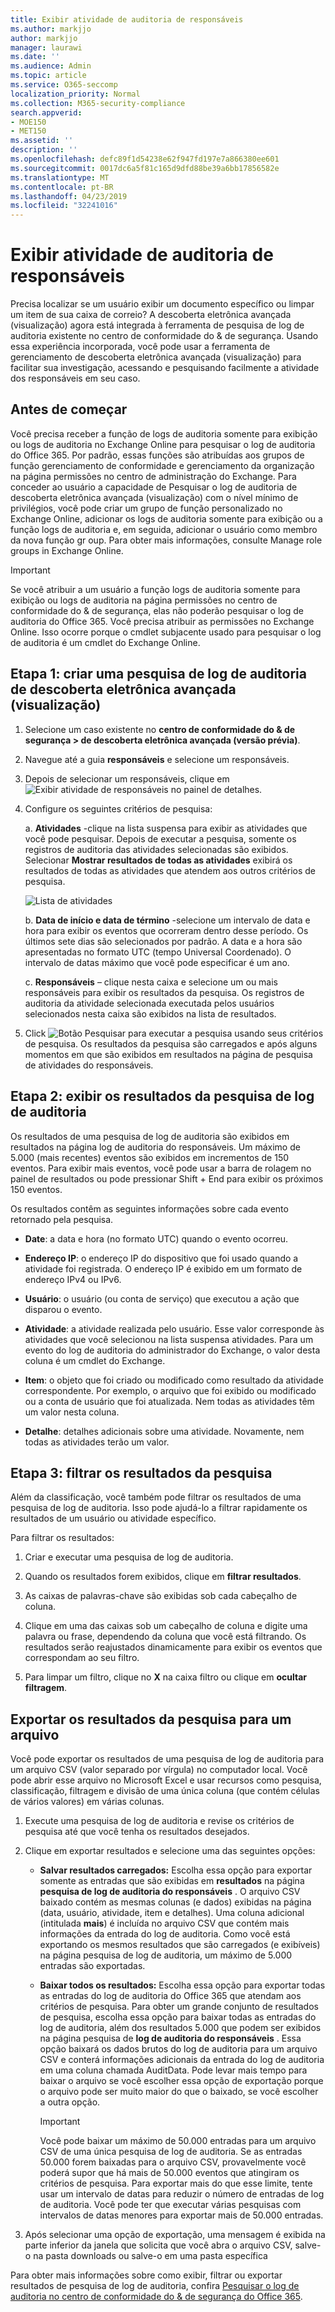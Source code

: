 ```yaml
---
title: Exibir atividade de auditoria de responsáveis
ms.author: markjjo
author: markjjo
manager: laurawi
ms.date: ''
ms.audience: Admin
ms.topic: article
ms.service: O365-seccomp
localization_priority: Normal
ms.collection: M365-security-compliance
search.appverid:
- MOE150
- MET150
ms.assetid: ''
description: ''
ms.openlocfilehash: defc89f1d54238e62f947fd197e7a866380ee601
ms.sourcegitcommit: 0017dc6a5f81c165d9dfd88be39a6bb17856582e
ms.translationtype: MT
ms.contentlocale: pt-BR
ms.lasthandoff: 04/23/2019
ms.locfileid: "32241016"
---
```

# <a name="view-custodian-audit-activity"></a>Exibir atividade de auditoria de responsáveis

Precisa localizar se um usuário exibir um documento específico ou limpar um item de sua caixa de correio? A descoberta eletrônica avançada (visualização) agora está integrada à ferramenta de pesquisa de log de auditoria existente no centro de conformidade do & de segurança. Usando essa experiência incorporada, você pode usar a ferramenta de gerenciamento de descoberta eletrônica avançada (visualização) para facilitar sua investigação, acessando e pesquisando facilmente a atividade dos responsáveis em seu caso.

## <a name="before-you-begin"></a>Antes de começar

Você precisa receber a função de logs de auditoria somente para exibição ou logs de auditoria no Exchange Online para pesquisar o log de auditoria do Office 365. Por padrão, essas funções são atribuídas aos grupos de função gerenciamento de conformidade e gerenciamento da organização na página permissões no centro de administração do Exchange. Para conceder ao usuário a capacidade de Pesquisar o log de auditoria de descoberta eletrônica avançada (visualização) com o nível mínimo de privilégios, você pode criar um grupo de função personalizado no Exchange Online, adicionar os logs de auditoria somente para exibição ou a função logs de auditoria e, em seguida, adicionar o usuário como membro da nova função gr oup. Para obter mais informações, consulte Manage role groups in Exchange Online.

> [!IMPORTANT]
> Se você atribuir a um usuário a função logs de auditoria somente para exibição ou logs de auditoria na página permissões no centro de conformidade do & de segurança, elas não poderão pesquisar o log de auditoria do Office 365. Você precisa atribuir as permissões no Exchange Online. Isso ocorre porque o cmdlet subjacente usado para pesquisar o log de auditoria é um cmdlet do Exchange Online.

## <a name="step-1-create-an-advanced-ediscovery-preview-audit-log-search"></a>Etapa 1: criar uma pesquisa de log de auditoria de descoberta eletrônica avançada (visualização)

   1. Selecione um caso existente no **centro de conformidade do & de segurança > de descoberta eletrônica avançada (versão prévia)**.
   
   2. Navegue até a guia **responsáveis** e selecione um responsáveis.
   
   3. Depois de selecionar um responsáveis, clique em  ![Exibir atividade de responsáveis](../media/ViewCustodianActivity.PNG)  no painel de detalhes.
   
   4. Configure os seguintes critérios de pesquisa:
      
      a. **Atividades** -clique na lista suspensa para exibir as atividades que você pode pesquisar. Depois de executar a pesquisa, somente os registros de auditoria das atividades selecionadas são exibidos. Selecionar **Mostrar resultados de todas as atividades** exibirá os resultados de todas as atividades que atendem aos outros critérios de pesquisa.

      ![Lista de atividades](../media/CustodianActivityAudit.PNG)
      
      b. **Data de início e data de término** -selecione um intervalo de data e hora para exibir os eventos que ocorreram dentro desse período. Os últimos sete dias são selecionados por padrão. A data e a hora são apresentadas no formato UTC (tempo Universal Coordenado). O intervalo de datas máximo que você pode especificar é um ano.
      
      c. **Responsáveis** – clique nesta caixa e selecione um ou mais responsáveis para exibir os resultados da pesquisa. Os registros de auditoria da atividade selecionada executada pelos usuários selecionados nesta caixa são exibidos na lista de resultados.
      
   5. Click   ![Botão Pesquisar](../media/SearchButton.PNG)  para executar a pesquisa usando seus critérios de pesquisa. Os resultados da pesquisa são carregados e após alguns momentos em que são exibidos em resultados na página de pesquisa de atividades do responsáveis. 

## <a name="step-2-view-the-audit-log-search-results"></a>Etapa 2: exibir os resultados da pesquisa de log de auditoria

Os resultados de uma pesquisa de log de auditoria são exibidos em resultados na página log de auditoria do responsáveis. Um máximo de 5.000 (mais recentes) eventos são exibidos em incrementos de 150 eventos. Para exibir mais eventos, você pode usar a barra de rolagem no painel de resultados ou pode pressionar Shift + End para exibir os próximos 150 eventos.

Os resultados contêm as seguintes informações sobre cada evento retornado pela pesquisa.
- **Date**: a data e hora (no formato UTC) quando o evento ocorreu.

- **Endereço IP**: o endereço IP do dispositivo que foi usado quando a atividade foi registrada. O endereço IP é exibido em um formato de endereço IPv4 ou IPv6.

- **Usuário**: o usuário (ou conta de serviço) que executou a ação que disparou o evento.

- **Atividade**: a atividade realizada pelo usuário. Esse valor corresponde às atividades que você selecionou na lista suspensa atividades. Para um evento do log de auditoria do administrador do Exchange, o valor desta coluna é um cmdlet do Exchange.

- **Item**: o objeto que foi criado ou modificado como resultado da atividade correspondente. Por exemplo, o arquivo que foi exibido ou modificado ou a conta de usuário que foi atualizada. Nem todas as atividades têm um valor nesta coluna.

- **Detalhe**: detalhes adicionais sobre uma atividade. Novamente, nem todas as atividades terão um valor.

## <a name="step-3-filter-the-search-results"></a>Etapa 3: filtrar os resultados da pesquisa

Além da classificação, você também pode filtrar os resultados de uma pesquisa de log de auditoria. Isso pode ajudá-lo a filtrar rapidamente os resultados de um usuário ou atividade específico. 

Para filtrar os resultados:

 1. Criar e executar uma pesquisa de log de auditoria.
  
2. Quando os resultados forem exibidos, clique em **filtrar resultados**.
 
3. As caixas de palavras-chave são exibidas sob cada cabeçalho de coluna.
  
4. Clique em uma das caixas sob um cabeçalho de coluna e digite uma palavra ou frase, dependendo da coluna que você está filtrando. Os resultados serão reajustados dinamicamente para exibir os eventos que correspondam ao seu filtro.
  
5. Para limpar um filtro, clique no **X** na caixa filtro ou clique em **ocultar filtragem**.

## <a name="export-the-search-results-to-a-file"></a>Exportar os resultados da pesquisa para um arquivo

Você pode exportar os resultados de uma pesquisa de log de auditoria para um arquivo CSV (valor separado por vírgula) no computador local. Você pode abrir esse arquivo no Microsoft Excel e usar recursos como pesquisa, classificação, filtragem e divisão de uma única coluna (que contém células de vários valores) em várias colunas.

1. Execute uma pesquisa de log de auditoria e revise os critérios de pesquisa até que você tenha os resultados desejados.
  
2. Clique em exportar resultados e selecione uma das seguintes opções:

    - **Salvar resultados carregados:** Escolha essa opção para exportar somente as entradas que são exibidas em **resultados** na página **pesquisa de log de auditoria do responsáveis** . O arquivo CSV baixado contém as mesmas colunas (e dados) exibidas na página (data, usuário, atividade, item e detalhes). Uma coluna adicional (intitulada **mais**) é incluída no arquivo CSV que contém mais informações da entrada do log de auditoria. Como você está exportando os mesmos resultados que são carregados (e exibíveis) na página pesquisa de log de auditoria, um máximo de 5.000 entradas são exportadas.
        
    - **Baixar todos os resultados:** Escolha essa opção para exportar todas as entradas do log de auditoria do Office 365 que atendam aos critérios de pesquisa. Para obter um grande conjunto de resultados de pesquisa, escolha essa opção para baixar todas as entradas do log de auditoria, além dos resultados 5.000 que podem ser exibidos na página pesquisa de **log de auditoria do responsáveis** . Essa opção baixará os dados brutos do log de auditoria para um arquivo CSV e conterá informações adicionais da entrada do log de auditoria em uma coluna chamada AuditData. Pode levar mais tempo para baixar o arquivo se você escolher essa opção de exportação porque o arquivo pode ser muito maior do que o baixado, se você escolher a outra opção.
    
      > [!IMPORTANT]
      > Você pode baixar um máximo de 50.000 entradas para um arquivo CSV de uma única pesquisa de log de auditoria. Se as entradas 50.000 forem baixadas para o arquivo CSV, provavelmente você poderá supor que há mais de 50.000 eventos que atingiram os critérios de pesquisa. Para exportar mais do que esse limite, tente usar um intervalo de datas para reduzir o número de entradas de log de auditoria. Você pode ter que executar várias pesquisas com intervalos de datas menores para exportar mais de 50.000 entradas.
        

3. Após selecionar uma opção de exportação, uma mensagem é exibida na parte inferior da janela que solicita que você abra o arquivo CSV, salve-o na pasta downloads ou salve-o em uma pasta específica

Para obter mais informações sobre como exibir, filtrar ou exportar resultados de pesquisa de log de auditoria, confira [Pesquisar o log de auditoria no centro de conformidade do & de segurança do Office 365](../search-the-audit-log-in-security-and-compliance.md).
